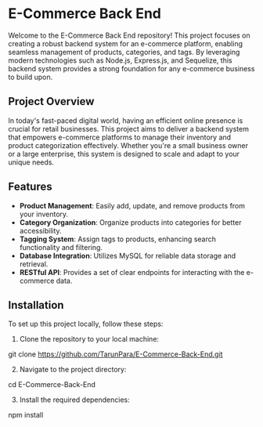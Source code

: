 # E-Commerce Back End

Welcome to the E-Commerce Back End repository! This project focuses on creating a robust backend system for an e-commerce platform, enabling seamless management of products, categories, and tags. By leveraging modern technologies such as Node.js, Express.js, and Sequelize, this backend system provides a strong foundation for any e-commerce business to build upon.

## Project Overview

In today's fast-paced digital world, having an efficient online presence is crucial for retail businesses. This project aims to deliver a backend system that empowers e-commerce platforms to manage their inventory and product categorization effectively. Whether you're a small business owner or a large enterprise, this system is designed to scale and adapt to your unique needs.

## Features

- **Product Management**: Easily add, update, and remove products from your inventory.
- **Category Organization**: Organize products into categories for better accessibility.
- **Tagging System**: Assign tags to products, enhancing search functionality and filtering.
- **Database Integration**: Utilizes MySQL for reliable data storage and retrieval.
- **RESTful API**: Provides a set of clear endpoints for interacting with the e-commerce data.

## Installation

To set up this project locally, follow these steps:

1. Clone the repository to your local machine:

git clone https://github.com/TarunPara/E-Commerce-Back-End.git

2. Navigate to the project directory:

cd E-Commerce-Back-End

3. Install the required dependencies:

npm install
